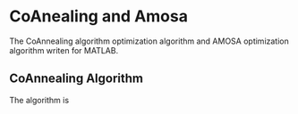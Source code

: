 # CoAnealing and Amosa
The CoAnnealing algorithm optimization algorithm and AMOSA optimization algorithm  writen for MATLAB. 

## CoAnnealing Algorithm

The algorithm is 
